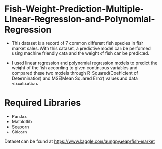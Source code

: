 # Fish-Weight-Prediction-Multiple-Linear-Regression-and-Polynomial-Regression

* This dataset is a record of 7 common different fish species in fish market sales. With this dataset, a predictive model can be performed using machine friendly data and the weight of fish can be predicted.

* I used linear regression and polynomial regression models to predict the weight of the fish according to given continuous variables and compared these two models through R-Squared(Coefficient of Determination) and MSE(Mean Squared Error) values and data visualization.

# Required Libraries

* Pandas
* Matplotlib
* Seaborn
* Sklearn

Dataset can be found at https://www.kaggle.com/aungpyaeap/fish-market
